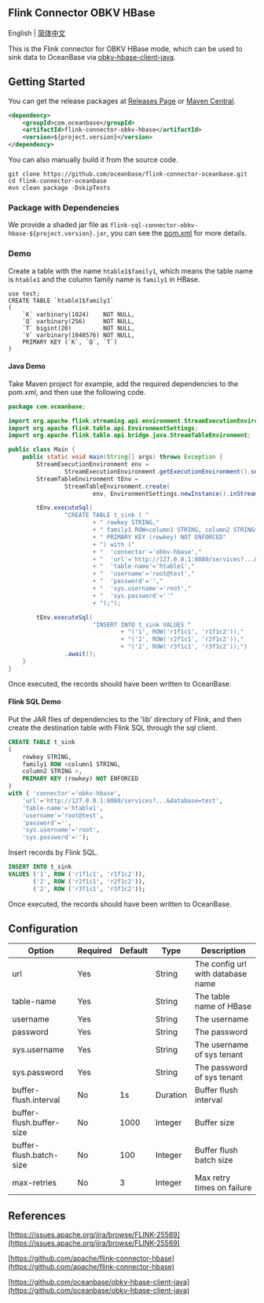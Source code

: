 ## Flink Connector OBKV HBase

English | [简体中文](flink-connector-obkv-hbase_cn.md)

This is the Flink connector for OBKV HBase mode, which can be used to sink data to OceanBase via [obkv-hbase-client-java](https://github.com/oceanbase/obkv-hbase-client-java).

## Getting Started

You can get the release packages at [Releases Page](https://github.com/oceanbase/flink-connector-oceanbase/releases) or [Maven Central](https://mvnrepository.com/artifact/com.oceanbase/flink-connector-obkv-hbase).

```xml
<dependency>
    <groupId>com.oceanbase</groupId>
    <artifactId>flink-connector-obkv-hbase</artifactId>
    <version>${project.version}</version>
</dependency>
```

You can also manually build it from the source code.

```shell
git clone https://github.com/oceanbase/flink-connector-oceanbase.git
cd flink-connector-oceanbase
mvn clean package -DskipTests
```

### Package with Dependencies

We provide a shaded jar file as `flink-sql-connector-obkv-hbase-${project.version}.jar`, you can see the [pom.xml](../../flink-connector-obkv-hbase/pom.xml) for more details.

### Demo

Create a table with the name `htable1$family1`, which means the table name is `htable1` and the column family name is `family1` in HBase.

```mysql
use test;
CREATE TABLE `htable1$family1`
(
    `K` varbinary(1024)    NOT NULL,
    `Q` varbinary(256)     NOT NULL,
    `T` bigint(20)         NOT NULL,
    `V` varbinary(1048576) NOT NULL,
    PRIMARY KEY (`K`, `Q`, `T`)
)
```

#### Java Demo

Take Maven project for example, add the required dependencies to the pom.xml, and then use the following code.

```java
package com.oceanbase;

import org.apache.flink.streaming.api.environment.StreamExecutionEnvironment;
import org.apache.flink.table.api.EnvironmentSettings;
import org.apache.flink.table.api.bridge.java.StreamTableEnvironment;

public class Main {
    public static void main(String[] args) throws Exception {
        StreamExecutionEnvironment env =
                StreamExecutionEnvironment.getExecutionEnvironment().setParallelism(1);
        StreamTableEnvironment tEnv =
                StreamTableEnvironment.create(
                        env, EnvironmentSettings.newInstance().inStreamingMode().build());

        tEnv.executeSql(
                "CREATE TABLE t_sink ( "
                        + " rowkey STRING,"
                        + " family1 ROW<column1 STRING, column2 STRING>,"
                        + " PRIMARY KEY (rowkey) NOT ENFORCED"
                        + ") with ("
                        + "  'connector'='obkv-hbase',"
                        + "  'url'='http://127.0.0.1:8080/services?...&database=test',"
                        + "  'table-name'='htable1',"
                        + "  'username'='root@test',"
                        + "  'password'='',"
                        + "  'sys.username'='root',"
                        + "  'sys.password'=''"
                        + ");");

        tEnv.executeSql(
                        "INSERT INTO t_sink VALUES "
                                + "('1', ROW('r1f1c1', 'r1f1c2')),"
                                + "('2', ROW('r2f1c1', 'r2f1c2')),"
                                + "('2', ROW('r3f1c1', 'r3f1c2'));")
                .await();
    }
}
```

Once executed, the records should have been written to OceanBase.

#### Flink SQL Demo

Put the JAR files of dependencies to the 'lib' directory of Flink, and then create the destination table with Flink SQL through the sql client.

```sql
CREATE TABLE t_sink
(
    rowkey STRING,
    family1 ROW <column1 STRING,
    column2 STRING >,
    PRIMARY KEY (rowkey) NOT ENFORCED
)
with ( 'connector'='obkv-hbase',
    'url'='http://127.0.0.1:8080/services?...&database=test',
    'table-name'='htable1',
    'username'='root@test',
    'password'='',
    'sys.username'='root',
    'sys.password'='');
```

Insert records by Flink SQL.

```sql
INSERT INTO t_sink
VALUES ('1', ROW ('r1f1c1', 'r1f1c2')),
       ('2', ROW ('r2f1c1', 'r2f1c2')),
       ('2', ROW ('r3f1c1', 'r3f1c2'));
```

Once executed, the records should have been written to OceanBase.

## Configuration

|          Option          | Required | Default |   Type   |            Description            |
|--------------------------|----------|---------|----------|-----------------------------------|
| url                      | Yes      |         | String   | The config url with database name |
| table-name               | Yes      |         | String   | The table name of HBase           |
| username                 | Yes      |         | String   | The username                      |
| password                 | Yes      |         | String   | The password                      |
| sys.username             | Yes      |         | String   | The username of sys tenant        |
| sys.password             | Yes      |         | String   | The password of sys tenant        |
| buffer-flush.interval    | No       | 1s      | Duration | Buffer flush interval             |
| buffer-flush.buffer-size | No       | 1000    | Integer  | Buffer size                       |
| buffer-flush.batch-size  | No       | 100     | Integer  | Buffer flush batch size           |
| max-retries              | No       | 3       | Integer  | Max retry times on failure        |

## References

[https://issues.apache.org/jira/browse/FLINK-25569](https://issues.apache.org/jira/browse/FLINK-25569)

[https://github.com/apache/flink-connector-hbase](https://github.com/apache/flink-connector-hbase)

[https://github.com/oceanbase/obkv-hbase-client-java](https://github.com/oceanbase/obkv-hbase-client-java)

